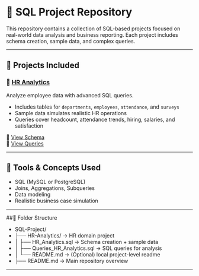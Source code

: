 # 🧠 SQL Project Repository

This repository contains a collection of SQL-based projects focused on real-world data analysis and business reporting. Each project includes schema creation, sample data, and complex queries.

---

## 📁 Projects Included

### 🔹 [HR Analytics](./HR-Analytics)
Analyze employee data with advanced SQL queries.

- Includes tables for `departments`, `employees`, `attendance`, and `surveys`
- Sample data simulates realistic HR operations
- Queries cover headcount, attendance trends, hiring, salaries, and satisfaction

📎 [View Schema](./HR-Analytics/HR_Analytics.sql)  
📎 [View Queries](./HR-Analytics/Queries_HR_Analytics.sql)

---

## 🧰 Tools & Concepts Used
- SQL (MySQL or PostgreSQL)
- Joins, Aggregations, Subqueries
- Data modeling
- Realistic business case simulation

---
##📁 Folder Structure

- SQL-Project/
- ├── HR-Analytics/                  → HR domain project
- │  ├── HR_Analytics.sql           → Schema creation + sample data
- │   ├── Queries_HR_Analytics.sql   → SQL queries for analysis
- │   └── README.md                  → (Optional) local project-level readme
- ├── README.md                      → Main repository overview




---

